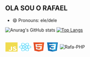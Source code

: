 ## OLA SOU O RAFAEL 
- 😄 Pronouns: ele/dele

![Anurag's GitHub stats](https://github-readme-stats.vercel.app/api?username=rafaconegundes&show_icons=true&theme=radical)
[![Top Langs](https://github-readme-stats.vercel.app/api/top-langs/?username=rafaconegundes&layout=donut&show_icons=true&theme=radica)](https://github.com/rafaconegundes/github-readme-stats)
  
<div style="display: inline_block"><br>
  <img align="center" alt="Rafa-Js" height="30" width="40" src="https://raw.githubusercontent.com/devicons/devicon/master/icons/javascript/javascript-plain.svg">
  <img align="center" alt="Rafa-React" height="30" width="40" src="https://raw.githubusercontent.com/devicons/devicon/master/icons/react/react-original.svg">
  <img align="center" alt="Rafa-HTML" height="30" width="40" src="https://raw.githubusercontent.com/devicons/devicon/master/icons/html5/html5-original.svg">
  <img align="center" alt="Rafa-CSS" height="30" width="40" src="https://raw.githubusercontent.com/devicons/devicon/master/icons/css3/css3-original.svg">
   <img align="center" alt="Rafa-PHP" height="30" width="40" src="https://img.shields.io/badge/PHP-777BB4?style=for-the-badge&logo=php&logoColor=white">
  
</div>

